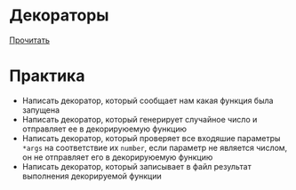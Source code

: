 # Декораторы
[Прочитать](https://tproger.ru/translations/demystifying-decorators-in-python/)

# Практика
- Написать декоратор, который сообщает нам какая функция была запущена
- Написать декоратор, который генерирует случайное число и отправляет ее в декорируюемую функцию
- Написать декоратор, который проверяет все входяшие параметры `*args` на соответствие их `number`, если параметр не является числом, он не отправляет его в декорируюемую функцию
- Написать декоратор, который записывает в файл результат выполнения декорируемой функции

